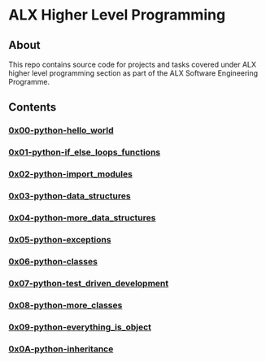 # ALX Higher Level Programming
## About

This repo contains source code for projects and tasks covered under ALX higher level programming section as part of the ALX Software Engineering Programme.

## Contents

### [0x00-python-hello_world](https://github.com/j88moja-code/alx-higher_level_programming/tree/main/0x00-python-hello_world)
### [0x01-python-if_else_loops_functions](https://github.com/j88moja-code/alx-higher_level_programming/tree/main/0x01-python-if_else_loops_functions)
### [0x02-python-import_modules](https://github.com/j88moja-code/alx-higher_level_programming/tree/main/0x02-python-import_modules)
### [0x03-python-data_structures](https://github.com/j88moja-code/alx-higher_level_programming/tree/main/0x03-python-data_structures)
### [0x04-python-more_data_structures](https://github.com/j88moja-code/alx-higher_level_programming/tree/main/0x04-python-more_data_structures)
### [0x05-python-exceptions](https://github.com/j88moja-code/alx-higher_level_programming/tree/main/0x05-python-exceptions)
### [0x06-python-classes](https://github.com/j88moja-code/alx-higher_level_programming/tree/main/0x06-python-classes)
### [0x07-python-test_driven_development](https://github.com/j88moja-code/alx-higher_level_programming/tree/main/0x07-python-test_driven_development)
### [0x08-python-more_classes](https://github.com/j88moja-code/alx-higher_level_programming/tree/main/0x08-python-more_classes)
### [0x09-python-everything_is_object](https://github.com/j88moja-code/alx-higher_level_programming/tree/main/0x09-python-everything_is_object)
### [0x0A-python-inheritance](https://github.com/j88moja-code/alx-higher_level_programming/tree/main/0x0A-python-inheritance)
